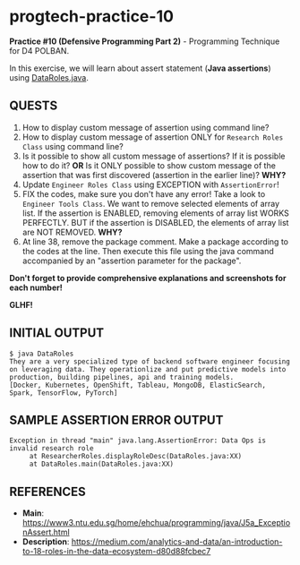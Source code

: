 # progtech-practice-10
**Practice #10 (Defensive Programming Part 2)** - Programming Technique for D4 POLBAN.

In this exercise, we will learn about assert statement (**Java assertions**) using [DataRoles.java](DataRoles.java).

## QUESTS
1. How to display custom message of assertion using command line? 
2. How to display custom message of assertion ONLY for `Research Roles Class` using command line?
3. Is it possible to show all custom message of assertions? If it is possible how to do it? **OR** Is it ONLY possible to show custom message of the assertion that was first discovered (assertion in the earlier line)? **WHY?**
4. Update `Engineer Roles Class` using EXCEPTION with `AssertionError`!
5. FIX the codes, make sure you don't have any error!
   Take a look to `Engineer Tools Class`. We want to remove selected elements of array list.
   If the assertion is ENABLED, removing elements of array list WORKS PERFECTLY. 
   BUT if the assertion is DISABLED, the elements of array list are NOT REMOVED. **WHY?**
6. At line 38, remove the package comment. 
   Make a package according to the codes at the line. 
   Then execute this file using the java command accompanied by an "assertion parameter for the package".

**Don't forget to provide comprehensive explanations and screenshots for each number!**

**GLHF!**

## INITIAL OUTPUT
```
$ java DataRoles
They are a very specialized type of backend software engineer focusing on leveraging data. They operationlize and put predictive models into production, building pipelines, api and training models.
[Docker, Kubernetes, OpenShift, Tableau, MongoDB, ElasticSearch, Spark, TensorFlow, PyTorch]
```

## SAMPLE ASSERTION ERROR OUTPUT
```
Exception in thread "main" java.lang.AssertionError: Data Ops is invalid research role
     at ResearcherRoles.displayRoleDesc(DataRoles.java:XX)
     at DataRoles.main(DataRoles.java:XX)
```

## REFERENCES
- **Main**: https://www3.ntu.edu.sg/home/ehchua/programming/java/J5a_ExceptionAssert.html
- **Description**: https://medium.com/analytics-and-data/an-introduction-to-18-roles-in-the-data-ecosystem-d80d88fcbec7